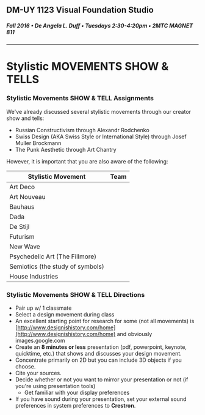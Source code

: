 ## DM-UY 1123 Visual Foundation Studio
##### Fall 2016 • De Angela L. Duff • Tuesdays 2:30-4:20pm • 2MTC MAGNET 811 
---

# Stylistic MOVEMENTS SHOW & TELLS
### Stylistic Movements SHOW & TELL Assignments

We've already discussed several stylistic movements through our creator show and tells: 
* Russian Constructivism through Alexandr Rodchenko
* Swiss Design (AKA Swiss Style or International Style) through Josef Muller Brockmann
* The Punk Aesthetic through Art Chantry

However, it is important that you are also aware of the following:

Stylistic Movement | Team 
--- | --- 
Art Deco |
Art Nouveau  |
Bauhaus  |
Dada |
De Stijl  |
Futurism | 
New Wave |
Psychedelic Art (The Fillmore) |
Semiotics (the study of symbols) |
House Industries |





### Stylistic Movements SHOW & TELL Directions
* Pair up w/ 1 classmate 
* Select a design movement during class
* An excellent starting point for research for some (not all movements) is [http://www.designishistory.com/home](http://www.designishistory.com/home) and obviously images.google.com
* Create an **8 minutes or less** presentation (pdf, powerpoint, keynote, quicktime, etc.) that shows and discusses your design movement.
* Concentrate primarily on 2D but you can include 3D objects if you choose.
* Cite your sources.
* Decide whether or not you want to mirror your presentation or not (if you're using presentation tools)
  * Get familiar with your display preferences
* If you have sound during your presentation, set your external sound preferences in system preferences to **Crestron**.









